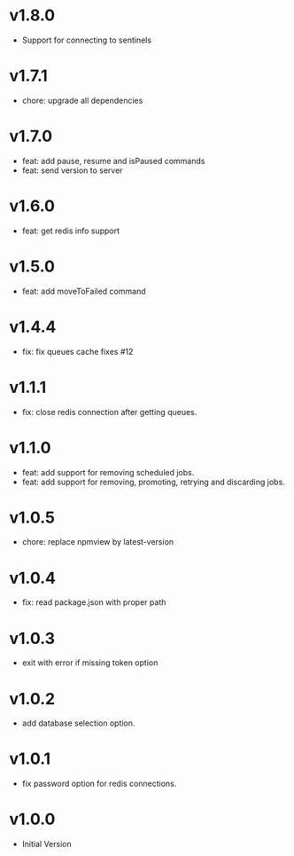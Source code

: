 v1.8.0
======

- Support for connecting to sentinels

v1.7.1
======

- chore: upgrade all dependencies

v1.7.0
======

- feat: add pause, resume and isPaused commands
- feat: send version to server

v1.6.0
======

- feat: get redis info support

v1.5.0
======

- feat: add moveToFailed command

v1.4.4
======

- fix: fix queues cache fixes #12

v1.1.1
======

- fix: close redis connection after getting queues.  

v1.1.0
======

- feat: add support for removing scheduled jobs.
- feat: add support for removing, promoting, retrying and discarding jobs.

v1.0.5
======

- chore: replace npmview by latest-version

v1.0.4
======

- fix: read package.json with proper path

v1.0.3
======
- exit with error if missing token option

v1.0.2
======
- add database selection option.

v1.0.1
======
- fix password option for redis connections.

v1.0.0
======

- Initial Version
